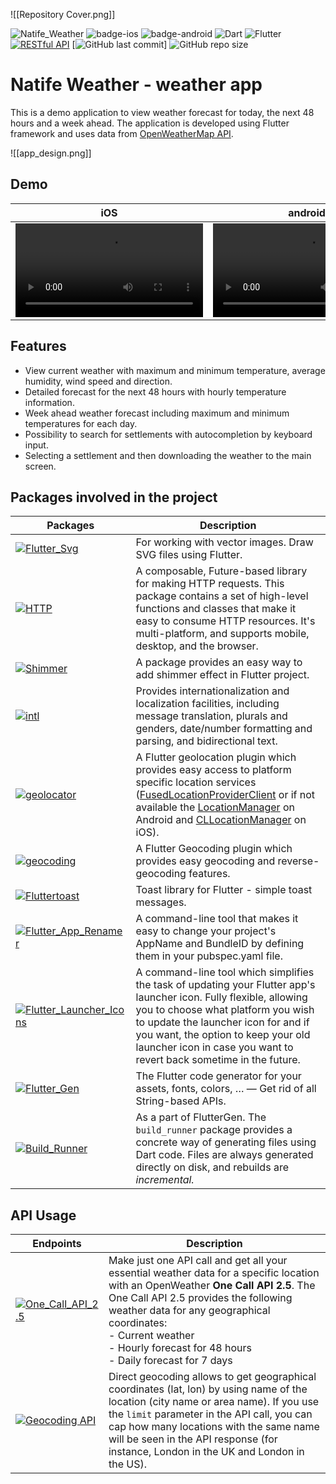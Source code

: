 ![[Repository Cover.png]]

![Natife_Weather](https://img.shields.io/badge/Natife_Weather-v0.1.0-orange) ![badge-ios](http://img.shields.io/badge/Platform-iOS-silver.svg?logo=apple) ![badge-android](http://img.shields.io/badge/Platform-Android-brightgreen.svg?logo=android) ![Dart](https://img.shields.io/badge/Dart-v3.1.0-blue) ![Flutter](https://img.shields.io/badge/Flutter-v3.13.0-blue) [![RESTful API](https://img.shields.io/badge/RESTful_API-OpenWeatherMap_API-brightgreen.svg)](https://openweathermap.org/api) [![GitHub last commit](https://img.shields.io/github/last-commit/nikolay-goncharenko/NatifeWeather_Flutter)] ![GitHub repo size](https://img.shields.io/github/repo-size/nikolay-goncharenko/NatifeWeather_Flutter)

# Natife Weather - weather app

This is a demo application to view weather forecast for today, the next 48 hours and a week ahead. The application is developed using Flutter framework and uses data from [OpenWeatherMap API](https://openweathermap.org/api).

![[app_design.png]]

## Demo

|iOS|android|
|:------------:|:------------:|
| <video src="screenshots/natife_weather_iOS.mp4"></video> | <video src="screenshots/natife_weather_android.mp4"></video> |
## Features

- View current weather with maximum and minimum temperature, average humidity, wind speed and direction.
- Detailed forecast for the next 48 hours with hourly temperature information.
- Week ahead weather forecast including maximum and minimum temperatures for each day.
- Possibility to search for settlements with autocompletion by keyboard input.
- Selecting a settlement and then downloading the weather to the main screen.

## Packages involved in the project

|Packages|Description|
|--|--|
|[![Flutter_Svg](https://img.shields.io/badge/Flutter_SVG-v2.0.7-blue)](https://pub.dev/packages/flutter_svg)|For working with vector images. Draw SVG files using Flutter.|
|[![HTTP](https://img.shields.io/badge/HTTP-v1.1.0-blue)](https://pub.dev/packages/http)|A composable, Future-based library for making HTTP requests. This package contains a set of high-level functions and classes that make it easy to consume HTTP resources. It's multi-platform, and supports mobile, desktop, and the browser.|
|[![Shimmer](https://img.shields.io/badge/Shimmer-v3.0.0-blue)](https://pub.dev/packages/shimmer)|A package provides an easy way to add shimmer effect in Flutter project.|
|[![intl](https://img.shields.io/badge/intl-v0.18.1-blue)](https://pub.dev/packages/intl)|Provides internationalization and localization facilities, including message translation, plurals and genders, date/number formatting and parsing, and bidirectional text.|
|[![geolocator](https://img.shields.io/badge/geolocator-v10.0.1-blue)](https://pub.dev/packages/geolocator)|A Flutter geolocation plugin which provides easy access to platform specific location services ([FusedLocationProviderClient](https://developers.google.com/android/reference/com/google/android/gms/location/FusedLocationProviderClient) or if not available the [LocationManager](https://developer.android.com/reference/android/location/LocationManager) on Android and [CLLocationManager](https://developer.apple.com/documentation/corelocation/cllocationmanager) on iOS).|
|[![geocoding](https://img.shields.io/badge/geocoding-v2.1.0-blue)](https://pub.dev/packages/geocoding)|A Flutter Geocoding plugin which provides easy geocoding and reverse-geocoding features.|
|[![Fluttertoast](https://img.shields.io/badge/Fluttertoast-v8.2.2-blue)](https://pub.dev/packages/fluttertoast)|Toast library for Flutter - simple toast messages.|
|[![Flutter_App_Renamer](https://img.shields.io/badge/Flutter_App_Renamer-v1.0.3-blue)](https://pub.dev/packages/flutter_app_renamer)|A command-line tool that makes it easy to change your project's AppName and BundleID by defining them in your pubspec.yaml file.|
|[![Flutter_Launcher_Icons](https://img.shields.io/badge/Flutter_Launcher_Icons-v0.11.0-blue)](https://pub.dev/packages/flutter_launcher_icons)|A command-line tool which simplifies the task of updating your Flutter app's launcher icon. Fully flexible, allowing you to choose what platform you wish to update the launcher icon for and if you want, the option to keep your old launcher icon in case you want to revert back sometime in the future.|
|[![Flutter_Gen](https://img.shields.io/badge/Flutter_Gen-v5.3.1-blue)](https://pub.dev/packages/flutter_gen)|The Flutter code generator for your assets, fonts, colors, … — Get rid of all String-based APIs.|
|[![Build_Runner](https://img.shields.io/badge/Build_Runner-v2.4.6-blue)](https://pub.dev/packages/build_runner)|As a part of FlutterGen. The `build_runner` package provides a concrete way of generating files using Dart code. Files are always generated directly on disk, and rebuilds are _incremental._|

## API Usage

|Endpoints|Description|
|--|--|
|[![One_Call_API_2.5](https://img.shields.io/badge/One_Call_API_2.5-Current_and_forecast_weather_data-orange.svg)](https://openweathermap.org/api/one-call-api)|Make just one API call and get all your essential weather data for a specific location with an OpenWeather **One Call API 2.5**. The One Call API 2.5 provides the following weather data for any geographical coordinates: <br> - Current weather <br> - Hourly forecast for 48 hours <br> - Daily forecast for 7 days|      
|[![Geocoding API](https://img.shields.io/badge/Geocoding_API-Coordinates_by_location_name-orange.svg)](https://openweathermap.org/api/geocoding-api)|Direct geocoding allows to get geographical coordinates (lat, lon) by using name of the location (city name or area name). If you use the `limit` parameter in the API call, you can cap how many locations with the same name will be seen in the API response (for instance, London in the UK and London in the US).|
